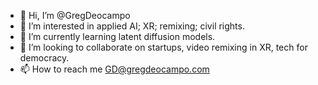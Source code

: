 - 👋 Hi, I’m @GregDeocampo
- 👀 I’m interested in applied AI; XR; remixing; civil rights.
- 🌱 I’m currently learning latent diffusion models.
- 💞️ I’m looking to collaborate on startups, video remixing in XR, tech for democracy.
- 📫 How to reach me GD@gregdeocampo.com

<!---
GregDeocampo/GregDeocampo is a ✨ special ✨ repository because its `README.md` (this file) appears on your GitHub profile.
You can click the Preview link to take a look at your changes.
--->
